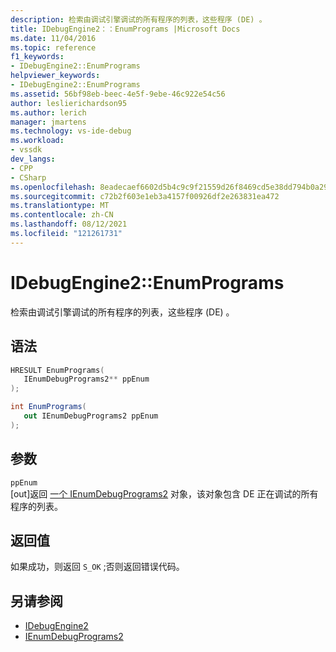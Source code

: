 ```yaml
---
description: 检索由调试引擎调试的所有程序的列表，这些程序 (DE) 。
title: IDebugEngine2：：EnumPrograms |Microsoft Docs
ms.date: 11/04/2016
ms.topic: reference
f1_keywords:
- IDebugEngine2::EnumPrograms
helpviewer_keywords:
- IDebugEngine2::EnumPrograms
ms.assetid: 56bf98eb-beec-4e5f-9ebe-46c922e54c56
author: leslierichardson95
ms.author: lerich
manager: jmartens
ms.technology: vs-ide-debug
ms.workload:
- vssdk
dev_langs:
- CPP
- CSharp
ms.openlocfilehash: 8eadecaef6602d5b4c9c9f21559d26f8469cd5e38dd794b0a296fc869ebc48b5
ms.sourcegitcommit: c72b2f603e1eb3a4157f00926df2e263831ea472
ms.translationtype: MT
ms.contentlocale: zh-CN
ms.lasthandoff: 08/12/2021
ms.locfileid: "121261731"
---
```

# <a name="idebugengine2enumprograms"></a>IDebugEngine2::EnumPrograms
检索由调试引擎调试的所有程序的列表，这些程序 (DE) 。

## <a name="syntax"></a>语法

```cpp
HRESULT EnumPrograms( 
   IEnumDebugPrograms2** ppEnum
);
```

```csharp
int EnumPrograms( 
   out IEnumDebugPrograms2 ppEnum
);
```

## <a name="parameters"></a>参数
`ppEnum`\
[out]返回 [一个 IEnumDebugPrograms2](../../../extensibility/debugger/reference/ienumdebugprograms2.md) 对象，该对象包含 DE 正在调试的所有程序的列表。

## <a name="return-value"></a>返回值
 如果成功，则返回 `S_OK` ;否则返回错误代码。

## <a name="see-also"></a>另请参阅
- [IDebugEngine2](../../../extensibility/debugger/reference/idebugengine2.md)
- [IEnumDebugPrograms2](../../../extensibility/debugger/reference/ienumdebugprograms2.md)
